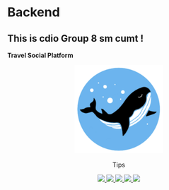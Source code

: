 # Backend
## This is cdio Group 8 sm cumt !
**Travel Social Platform** 
<p align=center>
    <img src="./icon_b.JPG" alt="Tips" style="width:200px;height:200px">
</p>
<p align=center>
   Tips
</p>
<p align="center">
	<a target="_blank" href="https://www.oracle.com/technetwork/java/javase/downloads/index.html">
		<img src="https://img.shields.io/badge/nginx-1.1.12-brightgreen" ></img>
		<img src="https://img.shields.io/badge/JDK-1.8+-green.svg" ></img>
		<img src="https://img.shields.io/badge/mysql-5.7-blue"></img>
		<img src="https://img.shields.io/badge/springboot-2.2.2.RELEASE-green"></img>
		<img src="https://img.shields.io/badge/swagger-2.6.1-green" ></img>
		<img src="https://img.shields.io/badge/mybatis--plus-3.1.2-green></img>
	</a>
</p>



